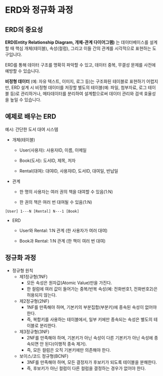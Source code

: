 # ERD와 정규화 과정

## ERD의 중요성

**ERD(Entity Relationship Diagram, 개체-관계 다이어그램)** 는 데이터베이스를 설계할 때 핵심 개체(테이블), 속성(컬럼), 그리고 이들 간의 관계를 시각적으로 표현하는 도구입니다.

ERD를 통해 데이터 구조를 명확히 파악할 수 있고, 데이터 중복, 무결성 문제를 사전에 예방할 수 있습니다.

**비정형 데이터** (예: 자유 텍스트, 이미지, 로그 등)는 구조화된 테이블로 표현하기 어렵지만, ERD 설계 시 비정형 데이터를 저장할 별도의 테이블(예: 파일, 첨부자료, 로그 테이블 등)로 관리하거나,
메타데이터를 분리하여 설계함으로써 데이터 관리와 검색 효율성을 높일 수 있습니다.

## 예제로 배우는 ERD

예시: 간단한 도서 대여 시스템

- 개체(테이블)

    - User(사용자): 사용자ID, 이름, 이메일

    - Book(도서): 도서ID, 제목, 저자

    - Rental(대여): 대여ID, 사용자ID, 도서ID, 대여일, 반납일

- 관계

    - 한 명의 사용자는 여러 권의 책을 대여할 수 있음(1:N)

    - 한 권의 책은 여러 번 대여될 수 있음(1:N)

```aiignore
[User] 1---N [Rental] N---1 [Book]
```

- ERD

    - User와 Rental: 1:N 관계 (한 사용자가 여러 대여)

    - Book과 Rental: 1:N 관계 (한 책이 여러 번 대여)

## 정규화 과정

- 정규형 원칙
    - 제1정규형(1NF)
        - 모든 속성은 원자값(Atomic Value)만을 가진다.
        - 한 컬럼에 여러 값이 들어가는 중복/반복 속성(예: 전화번호1, 전화번호2)은 허용되지 않는다.
    - 제2정규형(2NF)
        - 1NF를 만족해야 하며, 기본키의 부분집합(부분키)에 종속된 속성이 없어야 한다.
        - 즉, 복합키를 사용하는 테이블에서, 일부 키에만 종속되는 속성은 별도의 테이블로 분리한다.
    - 제3정규형(3NF)
        - 2NF를 만족해야 하며, 기본키가 아닌 속성이 다른 기본키가 아닌 속성에 종속되면 안 된다(이행적 종속 제거).
        - 즉, 모든 컬럼은 오직 기본키에만 의존해야 한다.
    - 보이스/코드 정규형(BCNF)
        - 3NF를 만족해야 하며, 모든 결정자가 후보키가 되도록 테이블을 분해한다.
        - 즉, 후보키가 아닌 컬럼이 다른 컬럼을 결정하는 경우가 없어야 한다.


